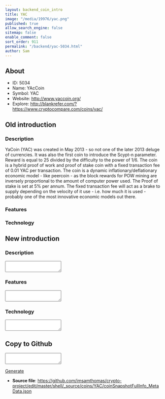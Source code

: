 ```yaml
---
layout: backend_coin_intro
title: YAC
image: "/media/19976/yac.png"
published: true
allow_search_engine: false
sitemap: false
enable_comment: false
sort_order: 911
permalink: "/backend/yac-5034.html"
author: Sam
---
```


## About

- ID: 5034
- Name: YAcCoin
- Symbol: YAC
- Website: http://www.yaccoin.org/
- Explore: http://blankrefer.com/?https://www.cryptocompare.com/coins/yac/


## Old introduction

### Description

<p>YaCoin (YAC) was created in May 2013 - so not one of the later 2013 deluge of currencies. It was also the first coin to introduce the Scypt-n parameter. Reward is equal to 25 divided by the difficulty to the power of 1/6. The coin is a hybrid proof of work and proof of stake coin with a fixed transaction fee of 0.01 YAC per transaction. The coin is a dynamic inflationary/deflationary economic model - like peercoin - as the block rewards for POW mining are inversely proportional to the amount of computer power used. The Proof of stake is set at 5% per annum. The fixed transaction fee will act as a brake to supply depending on the velocity of it use - i.e. how much it is used - probably one of the most innovative economic models out there.</p>

### Features


### Technology




## New introduction


### Description
<textarea id="meta_description" name="description"></textarea>

### Features
<textarea id="meta_features" name="features"></textarea>

### Technology
<textarea id="meta_technology" name="technology"></textarea>


## Copy to Github

<textarea id="coinsnapshotfullinfo_metadata"></textarea>

<a href="#gen" onclick="generateMetaDatJson()">Generate</a>

- **Source file**: <a href="https://github.com/imsamthomas/crypto-project/edit/master/shell/_source/coins/YAC/coinSnapshotFullInfo_MetaData.json">https://github.com/imsamthomas/crypto-project/edit/master/shell/_source/coins/YAC/coinSnapshotFullInfo_MetaData.json</a>

